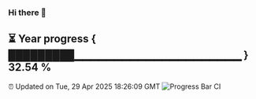 ### Hi there 👋
⏳ Year progress { █████████▁▁▁▁▁▁▁▁▁▁▁▁▁▁▁▁▁▁▁▁▁ } 32.54 %
---
⏰ Updated on Tue, 29 Apr 2025 18:26:09 GMT
![Progress Bar CI](https://github.com/liununu/liununu/workflows/Progress%20Bar%20CI/badge.svg)
